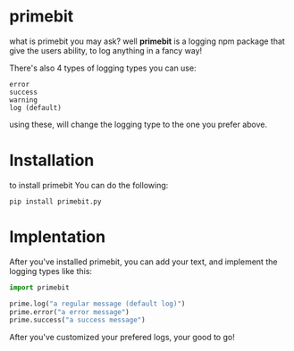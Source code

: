 # primebit
what is primebit you may ask? well **primebit** is a logging npm package that give the users ability, to log anything in a fancy way!

There's also 4 types of logging types you can use:

```
error
success
warning
log (default)
```

using these, will change the logging type to the one you prefer above.

# Installation

to install primebit You can do the following:

```
pip install primebit.py
```

# Implentation

After you've installed primebit, you can add your text, and implement the logging types like this:

```py
import primebit

prime.log("a regular message (default log)")
prime.error("a error message")
prime.success("a success message")
```

After you've customized your prefered logs, your good to go!
